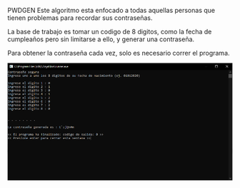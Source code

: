 PWDGEN
Este algoritmo esta enfocado a todas aquellas personas que tienen problemas para recordar sus contraseñas.

La base de trabajo es tomar un codigo de 8 digitos, como la fecha de cumpleaños pero sin limitarse a ello, y generar una contraseña.

Para obtener la contraseña cada vez, solo es necesario correr el programa.

![screenshot](pwdgen.png)
